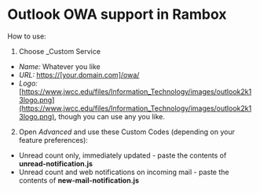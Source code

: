 # Outlook OWA support in Rambox

How to use:

1. Choose _Custom Service

* _Name:_ Whatever you like
* _URL:_ [https://[your.domain.com]/owa/](https://%5Byour.domain.com%5D/owa/)
* _Logo:_ [https://www.jwcc.edu/files/Information_Technology/images/outlook2k13logo.png](https://www.jwcc.edu/files/Information_Technology/images/outlook2k13logo.png), though you can use any you like.

2. Open _Advanced_ and use these Custom Codes (depending on your feature preferences):

* Unread count only, immediately updated - paste the contents of **unread-notification.js**
* Unread count and web notifications on incoming mail - paste the contents of **new-mail-notification.js**
